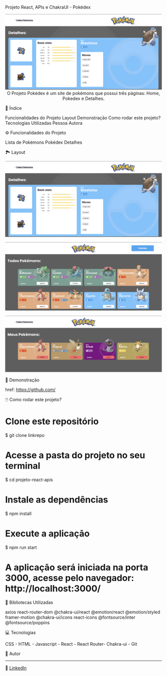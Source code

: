 Projeto React, APIs e ChakraUI - Pokédex

<p align="center">
  <img src="./src/assets/18B0B827-874B-4F5B-8EF5-7AE2FB3BB768.jpeg" alt="descrição da imagem">
  <br>O Projeto Pokédex é um site de pokémons que possui três páginas: Home, Pokedex e Detalhes.

</p>

📱 Índice

Funcionalidades do Projeto
Layout
Demonstraçāo
Como rodar este projeto?
Tecnologias Utilizadas
Pessoa Autora


⚙️ Funcionalidades do Projeto

 Lista de Pokémons
 Pokédex
 Detalhes 

🏞️ Layout

<p align="center">
  <img src="./src/assets/18B0B827-874B-4F5B-8EF5-7AE2FB3BB768.jpeg" alt="Imagens do Projeto pokedex">
  <br>

</p>

<p align="center">
  <img src="./src/assets/883A5445-D530-4421-9A68-D2275969F67C.jpeg" alt="Pagina Inicial do pokedex">
  <br>

</p>

<p align="center">
  <img src="./src/assets/E835A238-4FAE-4F01-AF66-A4022441BAF9.jpeg" alt="Pagina da pokedex">
  <br>
</p>

💎 Demonstraçāo

href: https://github.com/

🖱️ Como rodar este projeto?


# Clone este repositório
$ git clone linkrepo

# Acesse a pasta do projeto no seu terminal
$ cd projeto-react-apis

# Instale as dependências
$ npm install

# Execute a aplicaçāo
$ npm run start

# A aplicaçāo será iniciada na porta 3000, acesse pelo navegador: http://localhost:3000/

📃 Bibliotecas Utilizadas

axios
react-router-dom
@chakra-ui/react
@emotion/react
@emotion/styled
framer-motion
@chakra-ui/icons
react-icons
@fontsource/inter
@fontsource/poppins

💻 Tecnologias

CSS - HTML - Javascript - React - React Router- Chakra-ui - Git



🤖 Autor
________________________________________________________________
🔗 [LinkedIn](https://www.linkedin.com/in/laionpereira/)
